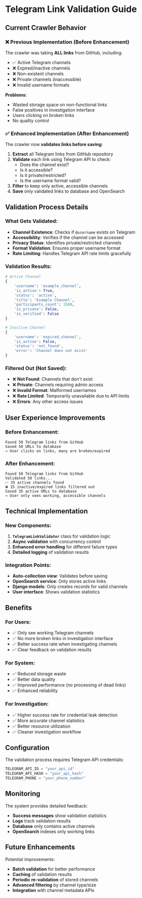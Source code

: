# Telegram Link Validation Guide

## Current Crawler Behavior

### ❌ **Previous Implementation (Before Enhancement)**
The crawler was taking **ALL links** from GitHub, including:
- ✅ Active Telegram channels
- ❌ Expired/inactive channels  
- ❌ Non-existent channels
- ❌ Private channels (inaccessible)
- ❌ Invalid username formats

**Problems:**
- Wasted storage space on non-functional links
- False positives in investigation interface
- Users clicking on broken links
- No quality control

### ✅ **Enhanced Implementation (After Enhancement)**
The crawler now **validates links before saving**:

1. **Extract** all Telegram links from GitHub repository
2. **Validate** each link using Telegram API to check:
   - Does the channel exist?
   - Is it accessible?
   - Is it private/restricted?
   - Is the username format valid?
3. **Filter** to keep only active, accessible channels
4. **Save** only validated links to database and OpenSearch

## Validation Process Details

### **What Gets Validated:**
- **Channel Existence**: Checks if `@username` exists on Telegram
- **Accessibility**: Verifies if the channel can be accessed
- **Privacy Status**: Identifies private/restricted channels
- **Format Validation**: Ensures proper username format
- **Rate Limiting**: Handles Telegram API rate limits gracefully

### **Validation Results:**
```python
# Active Channel
{
    'username': 'example_channel',
    'is_active': True,
    'status': 'active',
    'title': 'Example Channel',
    'participants_count': 1500,
    'is_private': False,
    'is_verified': False
}

# Inactive Channel  
{
    'username': 'expired_channel',
    'is_active': False,
    'status': 'not_found',
    'error': 'Channel does not exist'
}
```

### **Filtered Out (Not Saved):**
- ❌ **Not Found**: Channels that don't exist
- ❌ **Private**: Channels requiring admin access
- ❌ **Invalid Format**: Malformed usernames
- ❌ **Rate Limited**: Temporarily unavailable due to API limits
- ❌ **Errors**: Any other access issues

## User Experience Improvements

### **Before Enhancement:**
```
Found 50 Telegram links from GitHub
Saved 50 URLs to database
→ User clicks on links, many are broken/expired
```

### **After Enhancement:**
```
Found 50 Telegram links from GitHub
Validated 50 links...
✅ 35 active channels found
❌ 15 inactive/expired links filtered out
Saved 35 active URLs to database
→ User only sees working, accessible channels
```

## Technical Implementation

### **New Components:**
1. **`TelegramLinkValidator`** class for validation logic
2. **Async validation** with concurrency control
3. **Enhanced error handling** for different failure types
4. **Detailed logging** of validation results

### **Integration Points:**
- **Auto-collection view**: Validates before saving
- **OpenSearch service**: Only stores active links
- **Django models**: Only creates records for valid channels
- **User interface**: Shows validation statistics

## Benefits

### **For Users:**
- ✅ Only see working Telegram channels
- ✅ No more broken links in investigation interface
- ✅ Better success rate when investigating channels
- ✅ Clear feedback on validation results

### **For System:**
- ✅ Reduced storage waste
- ✅ Better data quality
- ✅ Improved performance (no processing of dead links)
- ✅ Enhanced reliability

### **For Investigation:**
- ✅ Higher success rate for credential leak detection
- ✅ More accurate channel statistics
- ✅ Better resource utilization
- ✅ Cleaner investigation workflow

## Configuration

The validation process requires Telegram API credentials:
```python
TELEGRAM_API_ID = "your_api_id"
TELEGRAM_API_HASH = "your_api_hash" 
TELEGRAM_PHONE = "your_phone_number"
```

## Monitoring

The system provides detailed feedback:
- **Success messages** show validation statistics
- **Logs** track validation results
- **Database** only contains active channels
- **OpenSearch** indexes only working links

## Future Enhancements

Potential improvements:
- **Batch validation** for better performance
- **Caching** of validation results
- **Periodic re-validation** of stored channels
- **Advanced filtering** by channel type/size
- **Integration** with channel metadata APIs
